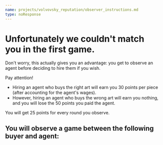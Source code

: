 ```yaml
---
name: projects/volvovsky_reputation/observer_instructions.md
type: noResponse
---
```


# Unfortunately we couldn't match you in the first game.

Don't worry, this actually gives you an advantage: you get to observe an agent before deciding to hire them if you wish.

Pay attention!

- Hiring an agent who buys the right art will earn you 30 points per piece (after accounting for the agent's wages).
- However, hiring an agent who buys the wrong art will earn you nothing, and you will lose the 50 points you paid the agent.

You will get 25 points for every round you observe.

## You will observe a game between the following buyer and agent:
